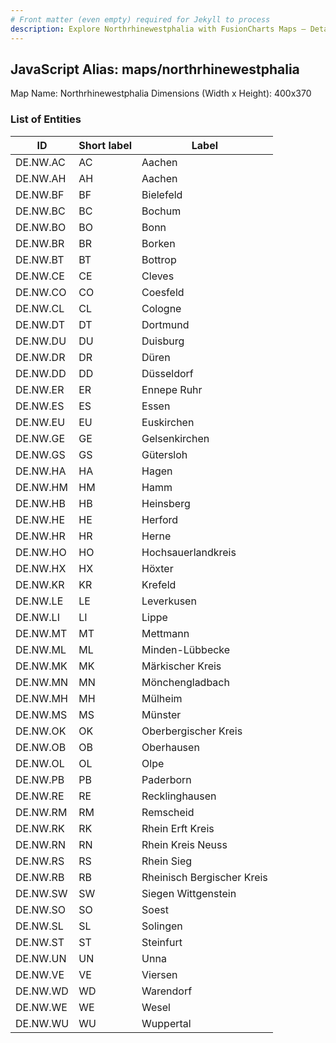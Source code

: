 ```yaml
---
# Front matter (even empty) required for Jekyll to process
description: Explore Northrhinewestphalia with FusionCharts Maps – Detailed features for seamless integration. Try now & enhance your data visualization today! 
---
```


## JavaScript Alias: maps/northrhinewestphalia

Map Name: Northrhinewestphalia
Dimensions (Width x Height): 400x370





### List of Entities

ID | Short label | Label
---|---|---|
DE.NW.AC|AC|Aachen
DE.NW.AH|AH|Aachen
DE.NW.BF|BF|Bielefeld
DE.NW.BC|BC|Bochum
DE.NW.BO|BO|Bonn
DE.NW.BR|BR|Borken
DE.NW.BT|BT|Bottrop
DE.NW.CE|CE|Cleves
DE.NW.CO|CO|Coesfeld
DE.NW.CL|CL|Cologne
DE.NW.DT|DT|Dortmund
DE.NW.DU|DU|Duisburg
DE.NW.DR|DR|Düren
DE.NW.DD|DD|Düsseldorf
DE.NW.ER|ER|Ennepe Ruhr
DE.NW.ES|ES|Essen
DE.NW.EU|EU|Euskirchen
DE.NW.GE|GE|Gelsenkirchen
DE.NW.GS|GS|Gütersloh
DE.NW.HA|HA|Hagen
DE.NW.HM|HM|Hamm
DE.NW.HB|HB|Heinsberg
DE.NW.HE|HE|Herford
DE.NW.HR|HR|Herne
DE.NW.HO|HO|Hochsauerlandkreis
DE.NW.HX|HX|Höxter
DE.NW.KR|KR|Krefeld
DE.NW.LE|LE|Leverkusen
DE.NW.LI|LI|Lippe
DE.NW.MT|MT|Mettmann
DE.NW.ML|ML|Minden-Lübbecke
DE.NW.MK|MK|Märkischer Kreis
DE.NW.MN|MN|Mönchengladbach
DE.NW.MH|MH|Mülheim
DE.NW.MS|MS|Münster
DE.NW.OK|OK|Oberbergischer Kreis
DE.NW.OB|OB|Oberhausen
DE.NW.OL|OL|Olpe
DE.NW.PB|PB|Paderborn
DE.NW.RE|RE|Recklinghausen
DE.NW.RM|RM|Remscheid
DE.NW.RK|RK|Rhein Erft Kreis
DE.NW.RN|RN|Rhein Kreis Neuss
DE.NW.RS|RS|Rhein Sieg
DE.NW.RB|RB|Rheinisch Bergischer Kreis
DE.NW.SW|SW|Siegen Wittgenstein
DE.NW.SO|SO|Soest
DE.NW.SL|SL|Solingen
DE.NW.ST|ST|Steinfurt
DE.NW.UN|UN|Unna
DE.NW.VE|VE|Viersen
DE.NW.WD|WD|Warendorf
DE.NW.WE|WE|Wesel
DE.NW.WU|WU|Wuppertal

